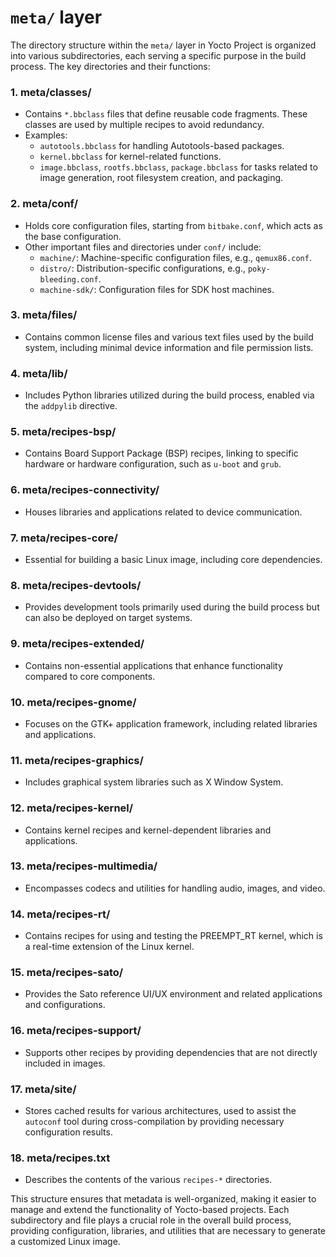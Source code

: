 # `meta/` layer 
The directory structure within the `meta/` layer in Yocto Project is organized into various subdirectories, each serving a specific purpose in the build process. 
The key directories and their functions:

### 1. **meta/classes/** 
   - Contains `*.bbclass` files that define reusable code fragments. These classes are used by multiple recipes to avoid redundancy.
   - Examples: 
     - `autotools.bbclass` for handling Autotools-based packages.
     - `kernel.bbclass` for kernel-related functions.
     - `image.bbclass`, `rootfs.bbclass`, `package.bbclass` for tasks related to image generation, root filesystem creation, and packaging.

### 2. **meta/conf/** 
   - Holds core configuration files, starting from `bitbake.conf`, which acts as the base configuration.
   - Other important files and directories under `conf/` include:
     - `machine/`: Machine-specific configuration files, e.g., `qemux86.conf`.
     - `distro/`: Distribution-specific configurations, e.g., `poky-bleeding.conf`.
     - `machine-sdk/`: Configuration files for SDK host machines.

### 3. **meta/files/** 
   - Contains common license files and various text files used by the build system, including minimal device information and file permission lists.

### 4. **meta/lib/** 
   - Includes Python libraries utilized during the build process, enabled via the `addpylib` directive.

### 5. **meta/recipes-bsp/** 
   - Contains Board Support Package (BSP) recipes, linking to specific hardware or hardware configuration, such as `u-boot` and `grub`.

### 6. **meta/recipes-connectivity/** 
   - Houses libraries and applications related to device communication.

### 7. **meta/recipes-core/** 
   - Essential for building a basic Linux image, including core dependencies.

### 8. **meta/recipes-devtools/** 
   - Provides development tools primarily used during the build process but can also be deployed on target systems.

### 9. **meta/recipes-extended/** 
   - Contains non-essential applications that enhance functionality compared to core components.

### 10. **meta/recipes-gnome/** 
   - Focuses on the GTK+ application framework, including related libraries and applications.

### 11. **meta/recipes-graphics/** 
   - Includes graphical system libraries such as X Window System.

### 12. **meta/recipes-kernel/** 
   - Contains kernel recipes and kernel-dependent libraries and applications.

### 13. **meta/recipes-multimedia/** 
   - Encompasses codecs and utilities for handling audio, images, and video.

### 14. **meta/recipes-rt/** 
   - Contains recipes for using and testing the PREEMPT_RT kernel, which is a real-time extension of the Linux kernel.

### 15. **meta/recipes-sato/** 
   - Provides the Sato reference UI/UX environment and related applications and configurations.

### 16. **meta/recipes-support/** 
   - Supports other recipes by providing dependencies that are not directly included in images.

### 17. **meta/site/** 
   - Stores cached results for various architectures, used to assist the `autoconf` tool during cross-compilation by providing necessary configuration results.

### 18. **meta/recipes.txt** 
   - Describes the contents of the various `recipes-*` directories.

This structure ensures that metadata is well-organized, making it easier to manage and extend the functionality of Yocto-based projects. Each subdirectory and file plays a crucial role in the overall build process, providing configuration, libraries, and utilities that are necessary to generate a customized Linux image.